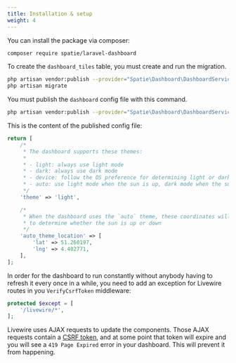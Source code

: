```yaml
---
title: Installation & setup
weight: 4
---
```


You can install the package via composer:

```bash
composer require spatie/laravel-dashboard
```

To create the `dashboard_tiles` table, you must create and run the migration.

```bash
php artisan vendor:publish --provider="Spatie\Dashboard\DashboardServiceProvider" --tag="dashboard-migrations"
php artisan migrate
```

You must publish the `dashboard` config file with this command.

```bash
php artisan vendor:publish --provider="Spatie\Dashboard\DashboardServiceProvider" --tag="dashboard-config"
```

This is the content of the published config file:

```php
return [
    /*
     * The dashboard supports these themes:
     *
     * - light: always use light mode
     * - dark: always use dark mode
     * - device: follow the OS preference for determining light or dark mode
     * - auto: use light mode when the sun is up, dark mode when the sun is down
     */
    'theme' => 'light',

    /*
     * When the dashboard uses the `auto` theme, these coordinates will be used
     * to determine whether the sun is up or down
     */
    'auto_theme_location' => [
        'lat' => 51.260197,
        'lng' => 4.402771,
    ],
];
```

In order for the dashboard to run constantly without anybody having to refresh it every once in a while, you need to add an exception for Livewire routes in you `VerifyCsrfToken` middleware:

```php
protected $except = [
    '/livewire/*',
];
```
Livewire uses AJAX requests to update the components. Those AJAX requests contain a [CSRF token](https://laravel.com/docs/7.x/csrf#csrf-x-csrf-token), and at some point that token will expire and you will see a `419 Page Expired` error in your dashboard. This will prevent it from happening.
